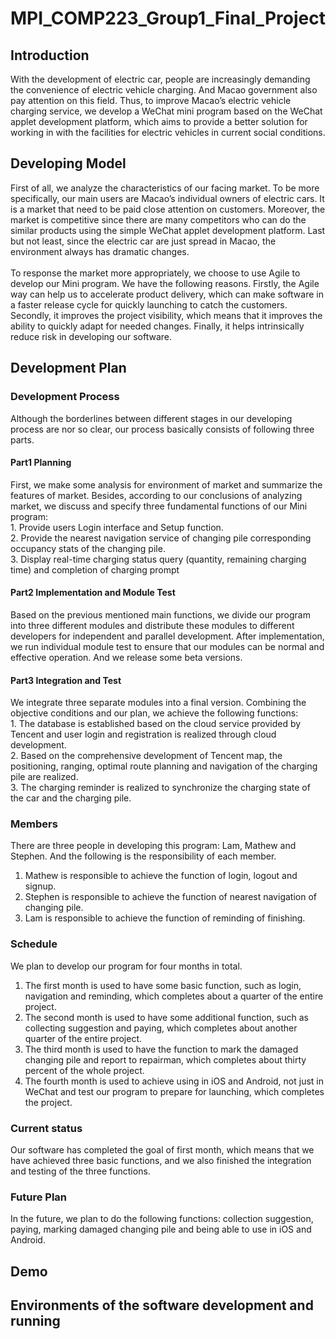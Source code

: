 # MPI_COMP223_Group1_Final_Project
## Introduction
With the development of electric car, people are increasingly demanding the convenience of electric vehicle charging. And Macao government also pay attention on this field. Thus, to improve Macao’s electric vehicle charging service, we develop a WeChat mini program based on the WeChat applet development platform, which aims to provide a better solution for working in with the facilities for electric vehicles in current social conditions.
## Developing Model
First of all, we analyze the characteristics of our facing market. To be more specifically, our main users are Macao’s individual owners of electric cars. It is a market that need to be paid close attention on customers. Moreover, the market is competitive since there are many competitors who can do the similar products using the simple WeChat applet development platform. Last but not least, since the electric car are just spread in Macao, the environment always has dramatic changes.
<br>   
To response the market more appropriately, we choose to use Agile to develop our Mini program. We have the following reasons. Firstly, the Agile way can help us to accelerate product delivery, which can make software in a faster release cycle for quickly launching to catch the customers. Secondly, it improves the project visibility, which means that it improves the ability to quickly adapt for needed changes. Finally, it helps intrinsically reduce risk in developing our software.
## Development Plan
### Development Process
Although the borderlines between different stages in our developing process are nor so clear, our process basically consists of following three parts.
#### Part1 Planning
First, we make some analysis for environment of market and summarize the features of market. Besides, according to our conclusions of analyzing market, we discuss and specify three fundamental functions of our Mini program: <br>
    1.	Provide users Login interface and Setup function. <br>
    2.	Provide the nearest navigation service of changing pile corresponding occupancy stats of the changing pile.<br>
    3.	Display real-time charging status query (quantity, remaining charging time) and completion of charging prompt
#### Part2 Implementation and Module Test
Based on the previous mentioned main functions, we divide our program into three different modules and distribute these modules to different developers for independent and parallel development. After implementation, we run individual module test to ensure that our modules can be normal and effective operation. And we release some beta versions.
#### Part3 Integration and Test
We integrate three separate modules into a final version. Combining the objective conditions and our plan, we achieve the following functions: <br>
    1.	The database is established based on the cloud service provided by Tencent and user login and registration is realized through cloud development.<br>
    2.	Based on the comprehensive development of Tencent map, the positioning, ranging, optimal route planning and navigation of the charging pile are realized. <br>
    3.	The charging reminder is realized to synchronize the charging state of the car and the charging pile.
### Members
There are three people in developing this program: Lam, Mathew and Stephen. And the following is the responsibility of each member. 

1. Mathew is responsible to achieve the function of login, logout and signup. <br>
2. Stephen is responsible to achieve the function of nearest navigation of changing pile. <br>
3. Lam is responsible to achieve the function of reminding of finishing.
### Schedule
We plan to develop our program for four months in total. 

1. The first month is used to have some basic function, such as login, navigation and reminding, which completes about a quarter of the entire project. <br>
2. The second month is used to have some additional function, such as collecting suggestion and paying, which completes about another quarter of the entire project. <br>
3. The third month is used to have the function to mark the damaged changing pile and report to repairman, which completes about thirty percent of the whole project. <br>
4. The fourth month is used to achieve using in iOS and Android, not just in WeChat and test our program to prepare for launching, which completes the project.
### Current status
Our software has completed the goal of first month, which means that we have achieved three basic functions, and we also finished the integration and testing of the three functions.
### Future Plan
In the future, we plan to do the following functions: collection suggestion, paying, marking damaged changing pile and being able to use in iOS and Android.
## Demo
## Environments of the software development and running

    


    
    
     
    
